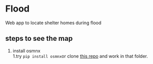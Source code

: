 # Flood
Web app to locate shelter homes during flood 




 ## steps to see the map
 1. install osmnx  
    1.try `pip install osmnx`or clone [this repo](https://github.com/gboeing/osmnx.git) and work in that folder.
   
    
